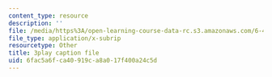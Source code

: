 ```yaml
---
content_type: resource
description: ''
file: /media/https%3A/open-learning-course-data-rc.s3.amazonaws.com/6-450-principles-of-digital-communications-i-fall-2006/6fac5a6fca40919ca8a017f400a24c5d_IgN5JQSh8w4.srt
file_type: application/x-subrip
resourcetype: Other
title: 3play caption file
uid: 6fac5a6f-ca40-919c-a8a0-17f400a24c5d
---
```

